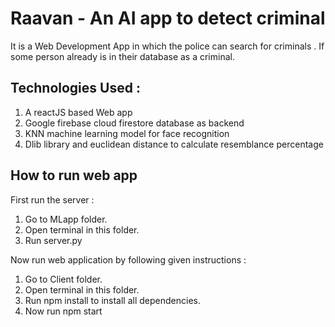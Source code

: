 # Raavan - An AI app to detect criminal
It is a Web Development App in which the police can search for criminals . If some person already is in their database as a criminal.

## Technologies Used :
1.  A reactJS based Web app 
2.  Google firebase cloud firestore database as backend
3.  KNN machine learning model for face recognition
4.  Dlib library and euclidean distance to calculate resemblance percentage

##  How to run web app
First run the server :
1. Go to MLapp folder.
2. Open terminal in this folder.
3. Run server.py

Now  run web application by following given instructions : 
1. Go to Client folder.
2. Open terminal in this folder.
3. Run npm install to install all dependencies.
4. Now run npm start 

